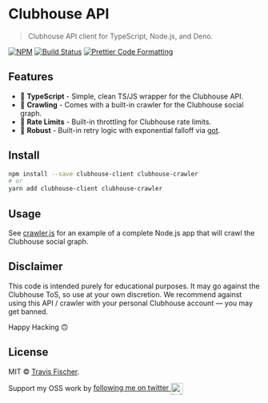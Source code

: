 # Clubhouse API

> Clubhouse API client for TypeScript, Node.js, and Deno.

[![NPM](https://img.shields.io/npm/v/clubhouse-crawler.svg)](https://www.npmjs.com/package/clubhouse-crawler) [![Build Status](https://github.com/transitive-bullshit/clubhouse/actions/workflows/build.yml/badge.svg)](https://github.com/transitive-bullshit/clubhouse/actions/workflows/build.yml) [![Prettier Code Formatting](https://img.shields.io/badge/code_style-prettier-brightgreen.svg)](https://prettier.io)

## Features

- 🤙 **TypeScript** - Simple, clean TS/JS wrapper for the Clubhouse API.
- 🤖 **Crawling** - Comes with a built-in crawler for the Clubhouse social graph.
- 🚀 **Rate Limits** - Built-in throttling for Clubhouse rate limits.
- 💪 **Robust** - Built-in retry logic with exponential falloff via [got](https://github.com/sindresorhus/got).

## Install

```sh
npm install --save clubhouse-client clubhouse-crawler
# or
yarn add clubhouse-client clubhouse-crawler
```

## Usage

See [crawler.js](../../examples/crawler.js) for an example of a complete Node.js app that will crawl the Clubhouse social graph.

## Disclaimer

This code is intended purely for educational purposes. It may go against the Clubhouse ToS, so use at your own discretion. We recommend against using this API / crawler with your personal Clubhouse account — you may get banned.

Happy Hacking 🙃

## License

MIT © [Travis Fischer](https://transitivebullsh.it).

Support my OSS work by <a href="https://twitter.com/transitive_bs">following me on twitter <img src="https://storage.googleapis.com/saasify-assets/twitter-logo.svg" alt="twitter" height="24px" align="center"></a>
